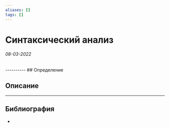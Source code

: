 ```yaml
---
aliases: []
tags: []
---
```

# Синтаксический анализ
<h6>08-03-2022</h6>
----------
## Определение

## Описание

---
## Библиография
- 
